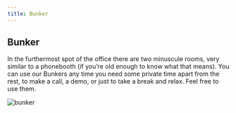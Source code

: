 ```yaml
---
title: Bunker
---
```

## Bunker

In the furthermost spot of the office there are two minuscule rooms, very similar to a phonebooth (if you’re old enough to know what that means). You can use our Bunkers any time you need some private time apart from the rest, to make a call, a demo, or just to take a break and relax. Feel free to use them.

![bunker](/images/bunker.svg)